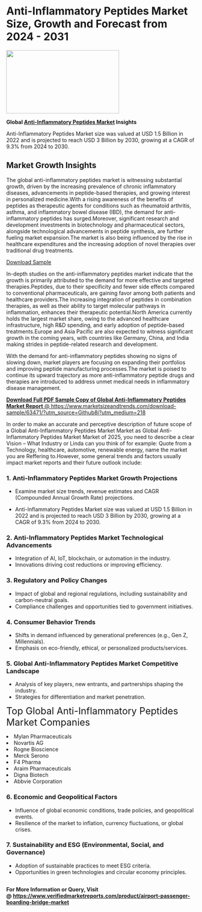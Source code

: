 <H1>Anti-Inflammatory Peptides Market Size, Growth and Forecast from 2024 - 2031</H1><img class="aligncenter size-medium wp-image-584254" src="https://thirdeyenews.in/wp-content/uploads/2024/09/Global-Market-Research-300x168.jpeg" alt="" width="300" height="168" /><p><strong>Global&nbsp;<a href="https://www.marketsizeandtrends.com/download-sample/63471/?utm_source=Github8j?utm_medium=218">Anti-Inflammatory Peptides Market</a> Insights</strong></p><p>Anti-Inflammatory Peptides Market size was valued at USD 1.5 Billion in 2022 and is projected to reach USD 3 Billion by 2030, growing at a CAGR of 9.3% from 2024 to 2030.</p><p><h2>Market Growth Insights</h2> <p>The global anti-inflammatory peptides market is witnessing substantial growth, driven by the increasing prevalence of chronic inflammatory diseases, advancements in peptide-based therapies, and growing interest in personalized medicine.With a rising awareness of the benefits of peptides as therapeutic agents for conditions such as rheumatoid arthritis, asthma, and inflammatory bowel disease (IBD), the demand for anti-inflammatory peptides has surged.Moreover, significant research and development investments in biotechnology and pharmaceutical sectors, alongside technological advancements in peptide synthesis, are further fueling market expansion.The market is also being influenced by the rise in healthcare expenditures and the increasing adoption of novel therapies over traditional drug treatments.</p> <p><a href="#">Download Sample</a></p> <p>In-depth studies on the anti-inflammatory peptides market indicate that the growth is primarily attributed to the demand for more effective and targeted therapies.Peptides, due to their specificity and fewer side effects compared to conventional pharmaceuticals, are gaining favor among both patients and healthcare providers.The increasing integration of peptides in combination therapies, as well as their ability to target molecular pathways in inflammation, enhances their therapeutic potential.North America currently holds the largest market share, owing to the advanced healthcare infrastructure, high R&D spending, and early adoption of peptide-based treatments.Europe and Asia Pacific are also expected to witness significant growth in the coming years, with countries like Germany, China, and India making strides in peptide-related research and development.</p> <p>With the demand for anti-inflammatory peptides showing no signs of slowing down, market players are focusing on expanding their portfolios and improving peptide manufacturing processes.The market is poised to continue its upward trajectory as more anti-inflammatory peptide drugs and therapies are introduced to address unmet medical needs in inflammatory disease management.</p> <p><a href="#"></p><p><span class=""><strong>Download Full PDF Sample Copy of Global Anti-Inflammatory Peptides Market Report</strong> @ <a href="https://www.marketsizeandtrends.com/download-sample/63471/?utm_source=Github8j?utm_medium=218" target="_blank">https://www.marketsizeandtrends.com/download-sample/63471/?utm_source=Github8j?utm_medium=218</a></span></p><p>In order to make an accurate and perceptive description of future scope of a Global&nbsp;Anti-Inflammatory Peptides Market Market as Global&nbsp;Anti-Inflammatory Peptides Market Market of 2025, you need to describe a clear Vision &ndash; What Industry or Linda can you think of for example: Quote from a Technology, healthcare, automotive, renewable energy, name the market you are Reffering to.However, some general trends and factors usually impact market reports and their future outlook include:</p><h3>1.&nbsp;<strong>Anti-Inflammatory Peptides Market Growth Projections</strong></h3><ul><li>Examine market size trends, revenue estimates and CAGR (Compounded Annual Growth Rate) projections.</li><li><p>Anti-Inflammatory Peptides Market size was valued at USD 1.5 Billion in 2022 and is projected to reach USD 3 Billion by 2030, growing at a CAGR of 9.3% from 2024 to 2030.</p></li></ul><h3>2.&nbsp;<strong>Anti-Inflammatory Peptides Market Technological Advancements</strong></h3><ul><li>Integration of AI, IoT, blockchain, or automation in the industry.</li><li>Innovations driving cost reductions or improving efficiency.</li></ul><h3>3.&nbsp;<strong>Regulatory and Policy Changes</strong></h3><ul><li>Impact of global and regional regulations, including sustainability and carbon-neutral goals.</li><li>Compliance challenges and opportunities tied to government initiatives.</li></ul><h3>4.&nbsp;<strong>Consumer Behavior Trends</strong></h3><ul><li>Shifts in demand influenced by generational preferences (e.g., Gen Z, Millennials).</li><li>Emphasis on eco-friendly, ethical, or personalized products/services.</li></ul><h3>5.&nbsp;<strong>Global Anti-Inflammatory Peptides Market Competitive Landscape</strong></h3><ul><li>Analysis of key players, new entrants, and partnerships shaping the industry.</li><li>Strategies for differentiation and market penetration.</li></ul><p data-pm-slice="1 1 []"><span style="color: inherit; font-family: inherit; font-size: 25px;">Top Global Anti-Inflammatory Peptides Market Companies</span></p><div class="" data-test-id=""><p><li>Mylan Pharmaceuticals</li><li> Novartis AG</li><li> Rogne Bioscience</li><li> Merck Serono</li><li> F4 Pharma</li><li> Araim Pharmaceuticals</li><li> Digna Biotech</li><li> Abbvie Corporation</li></p></div><h3>6.&nbsp;<strong>Economic and Geopolitical Factors</strong></h3><ul><li>Influence of global economic conditions, trade policies, and geopolitical events.</li><li>Resilience of the market to inflation, currency fluctuations, or global crises.</li></ul><h3>7.&nbsp;<strong>Sustainability and ESG (Environmental, Social, and Governance)</strong></h3><ul><li>Adoption of sustainable practices to meet ESG criteria.</li><li>Opportunities in green technologies and circular economy principles.</li></ul><h2><strong style="font-size: 14px;">For More Information or Query, Visit @&nbsp;</strong><a style="background-color: #ffffff; font-size: 14px;" href="https://www.marketsizeandtrends.com/report/anti-inflammatory-peptides-market/" target="_blank">https://www.verifiedmarketreports.com/product/airport-passenger-boarding-bridge-market</a></h2>